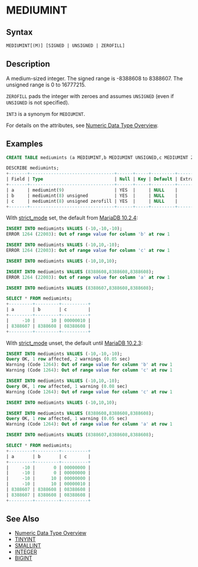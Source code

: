 # MEDIUMINT

## Syntax

```sql
MEDIUMINT[(M)] [SIGNED | UNSIGNED | ZEROFILL]
```

## Description

A medium-sized integer. The signed range is -8388608 to 8388607. The
unsigned range is 0 to 16777215.

`ZEROFILL` pads the integer with zeroes and assumes `UNSIGNED` (even if `UNSIGNED` is not specified).

`INT3` is a synonym for `MEDIUMINT`.

For details on the attributes, see [Numeric Data Type Overview](/columns-storage-engines-and-plugins/data-types/data-types-numeric-data-types/numeric-data-type-overview).

## Examples

```sql
CREATE TABLE mediumints (a MEDIUMINT,b MEDIUMINT UNSIGNED,c MEDIUMINT ZEROFILL);

DESCRIBE mediumints;
+-------+--------------------------------+------+-----+---------+-------+
| Field | Type                           | Null | Key | Default | Extra |
+-------+--------------------------------+------+-----+---------+-------+
| a     | mediumint(9)                   | YES  |     | NULL    |       |
| b     | mediumint(8) unsigned          | YES  |     | NULL    |       |
| c     | mediumint(8) unsigned zerofill | YES  |     | NULL    |       |
+-------+--------------------------------+------+-----+---------+-------+
```

With [strict_mode](/kb/en/sql-mode/#strict-mode) set, the default from [MariaDB 10.2.4](/kb/en/mariadb-1024-release-notes/):

```sql
INSERT INTO mediumints VALUES (-10,-10,-10);
ERROR 1264 (22003): Out of range value for column 'b' at row 1

INSERT INTO mediumints VALUES (-10,10,-10);
ERROR 1264 (22003): Out of range value for column 'c' at row 1

INSERT INTO mediumints VALUES (-10,10,10);

INSERT INTO mediumints VALUES (8388608,8388608,8388608);
ERROR 1264 (22003): Out of range value for column 'a' at row 1

INSERT INTO mediumints VALUES (8388607,8388608,8388608);

SELECT * FROM mediumints;
+---------+---------+----------+
| a       | b       | c        |
+---------+---------+----------+
|     -10 |      10 | 00000010 |
| 8388607 | 8388608 | 08388608 |
+---------+---------+----------+
```

With [strict_mode](/kb/en/sql-mode/#strict-mode) unset, the default until [MariaDB 10.2.3](/kb/en/mariadb-1023-release-notes/):

```sql
INSERT INTO mediumints VALUES (-10,-10,-10);
Query OK, 1 row affected, 2 warnings (0.05 sec)
Warning (Code 1264): Out of range value for column 'b' at row 1
Warning (Code 1264): Out of range value for column 'c' at row 1

INSERT INTO mediumints VALUES (-10,10,-10);
Query OK, 1 row affected, 1 warning (0.08 sec)
Warning (Code 1264): Out of range value for column 'c' at row 1

INSERT INTO mediumints VALUES (-10,10,10);

INSERT INTO mediumints VALUES (8388608,8388608,8388608);
Query OK, 1 row affected, 1 warning (0.05 sec)
Warning (Code 1264): Out of range value for column 'a' at row 1

INSERT INTO mediumints VALUES (8388607,8388608,8388608);

SELECT * FROM mediumints;
+---------+---------+----------+
| a       | b       | c        |
+---------+---------+----------+
|     -10 |       0 | 00000000 |
|     -10 |       0 | 00000000 |
|     -10 |      10 | 00000000 |
|     -10 |      10 | 00000010 |
| 8388607 | 8388608 | 08388608 |
| 8388607 | 8388608 | 08388608 |
+---------+---------+----------+
```

## See Also

- [Numeric Data Type Overview](/columns-storage-engines-and-plugins/data-types/data-types-numeric-data-types/numeric-data-type-overview)
- [TINYINT](/columns-storage-engines-and-plugins/data-types/data-types-numeric-data-types/tinyint)
- [SMALLINT](/columns-storage-engines-and-plugins/data-types/data-types-numeric-data-types/smallint)
- [INTEGER](/columns-storage-engines-and-plugins/data-types/data-types-numeric-data-types/int)
- [BIGINT](/columns-storage-engines-and-plugins/data-types/data-types-numeric-data-types/bigint)